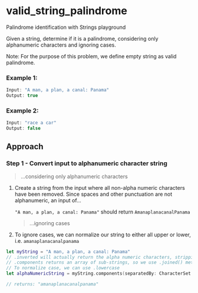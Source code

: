 # valid_string_palindrome
Palindrome identification with Strings playground

Given a string, determine if it is a palindrome, considering only alphanumeric characters and ignoring cases.

Note: For the purpose of this problem, we define empty string as valid palindrome.

### Example 1:

```swift
Input: "A man, a plan, a canal: Panama"
Output: true
```

### Example 2:

```swift
Input: "race a car"
Output: false
```

## Approach

### Step 1 - Convert input to alphanumeric character string

>...considering only alphanumeric characters

1. Create a string from the input where all non-alpha numeric characters have been removed. Since spaces and other punctuation are not alphanumeric, an input of...

    `"A man, a plan, a canal: Panama"` should return `AmanaplanacanalPanama`

   > ...ignoring cases

1. To ignore cases, we can normalize our string to either all upper or lower, i.e.      `amanaplanacanalpanama`

```swift
let myString = "A man, a plan, a canal: Panama"
// .inverted will actually return the alpha numeric characters, stripping away non-aphanumeric
// .components returns an array of sub-strings, so we use .joined() method to concat array into single string
// To normalize case, we can use .lowercase
let alphaNumericString = myString.components(separatedBy: CharacterSet.alphanumerics.inverted).joined().lowercased()

// returns: "amanaplanacanalpanama"
```
  



